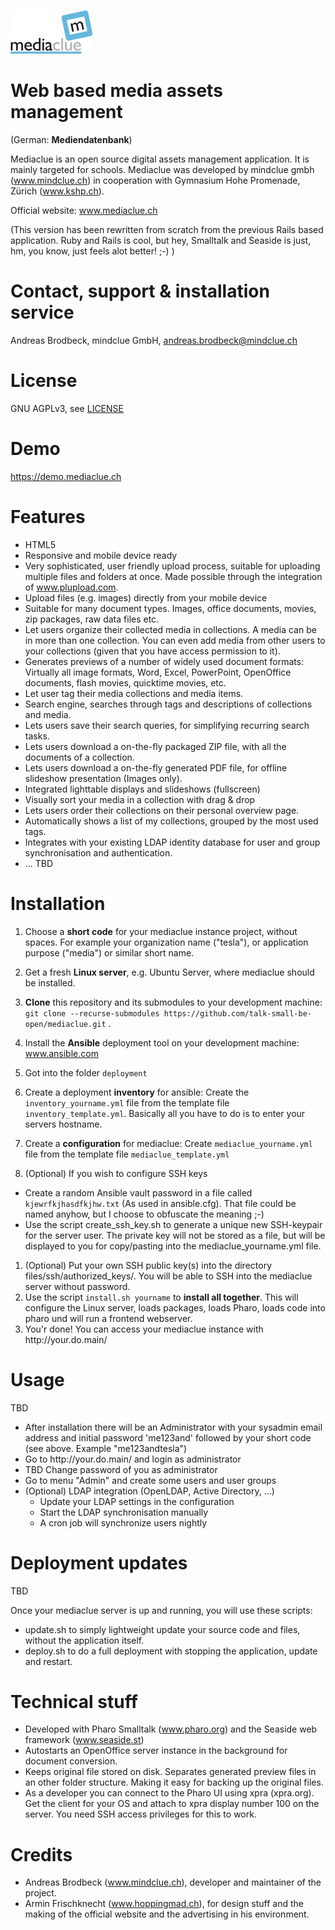 ![logo](/main/web_root/img/logo.png)

# Web based media assets management

(German: __Mediendatenbank__)

Mediaclue is an open source digital assets management application. It is mainly targeted for schools.
Mediaclue was developed by mindclue gmbh (www.mindclue.ch) in cooperation with
Gymnasium Hohe Promenade, Zürich (www.kshp.ch).

Official website: www.mediaclue.ch

(This version has been rewritten from scratch from the previous Rails based application.
Ruby and Rails is cool, but hey, Smalltalk and Seaside is just, hm, you know, just feels alot better! ;-) )

# Contact, support & installation service

Andreas Brodbeck, mindclue GmbH, andreas.brodbeck@mindclue.ch

# License

GNU AGPLv3, see [LICENSE](LICENSE.md)

# Demo

https://demo.mediaclue.ch

# Features

* HTML5
* Responsive and mobile device ready
* Very sophisticated, user friendly upload process, suitable for uploading multiple files and folders at once. Made possible through the integration of www.plupload.com.
* Upload files (e.g. images) directly from your mobile device
* Suitable for many document types. Images, office documents, movies, zip packages, raw data files etc. 
* Let users organize their collected media in collections. A media can be in more than one collection. You can even add media from other users to your collections (given that you have access permission to it).
* Generates previews of a number of widely used document formats: Virtually all image formats, Word, Excel, PowerPoint, OpenOffice documents, flash movies, quicktime movies, etc.
* Let user tag their media collections and media items.
* Search engine, searches through tags and descriptions of collections and media.
* Lets users save their search queries, for simplifying recurring search tasks.
* Lets users download a on-the-fly packaged ZIP file, with all the documents of a collection.
* Lets users download a on-the-fly generated PDF file, for offline slideshow presentation (Images only).
* Integrated lighttable displays and slideshows (fullscreen)
* Visually sort your media in a collection with drag & drop
* Lets users order their collections on their personal overview page.
* Automatically shows a list of my collections, grouped by the most used tags.
* Integrates with your existing LDAP identity database for user and group synchronisation and authentication.
* ... TBD

# Installation

1. Choose a __short code__ for your mediaclue instance project, without spaces. For example your organization name ("tesla"), or application purpose ("media") or similar short name.

1. Get a fresh __Linux server__, e.g. Ubuntu Server, where mediaclue should be installed.
1. __Clone__ this repository and its submodules to your development machine: `git clone --recurse-submodules https://github.com/talk-small-be-open/mediaclue.git` .
1. Install the __Ansible__ deployment tool on your development machine: www.ansible.com
1. Got into the folder `deployment`
1. Create a deployment __inventory__ for ansible: Create the `inventory_yourname.yml` file from the template file `inventory_template.yml`. Basically all you have to do is to enter your servers hostname.
1. Create a __configuration__ for mediaclue: Create `mediaclue_yourname.yml` file from the template file `mediaclue_template.yml`
1. (Optional) If you wish to configure SSH keys
  * Create a random Ansible vault password in a file called `kjewrfkjhasdfkjhw.txt` (As used in ansible.cfg). That file could be named anyhow, but I choose to obfuscate the meaning ;-)
  * Use the script create_ssh_key.sh to generate a unique new SSH-keypair for the server user. The private key will not be stored as a file, but will be displayed to you for copy/pasting into the mediaclue_yourname.yml file.
1. (Optional) Put your own SSH public key(s) into the directory files/ssh/authorized_keys/. You will be able to SSH into the mediaclue server without password.
1. Use the script `install.sh yourname` to __install all together__. This will configure the Linux server, loads packages, loads Pharo, loads code into pharo und will run a frontend webserver.
1. You'r done! You can access your mediaclue instance with http<span></span>://your.do.<span></span>main/

# Usage

TBD

* After installation there will be an Administrator with your sysadmin email address and initial password 'me123and' followed by your short code (see above. Example "me123andtesla")
* Go to http<span></span>://your.do.<span></span>main/ and login as administrator
* TBD Change password of you as administrator
* Go to menu "Admin" and create some users and user groups
* (Optional) LDAP integration (OpenLDAP, Active Directory, ...)
  * Update your LDAP settings in the configuration
  * Start the LDAP synchronisation manually
  * A cron job will synchronize users nightly

# Deployment updates

TBD

Once your mediaclue server is up and running, you will use these scripts:

* update.sh to simply lightweight update your source code and files, without the application itself.
* deploy.sh to do a full deployment with stopping the application, update and restart.


# Technical stuff

* Developed with Pharo Smalltalk (www.pharo.org) and the Seaside web framework (www.seaside.st)
* Autostarts an OpenOffice server instance in the background for document conversion.
* Keeps original file stored on disk. Separates generated preview files in an other folder structure. Making it easy for backing up the original files.
* As a developer you can connect to the Pharo UI using xpra (xpra.org). Get the client for your OS and attach to xpra display number 100 on the server. You need SSH access privileges for this to work.

# Credits

* Andreas Brodbeck (www.mindclue.ch), developer and maintainer of the project.
* Armin Frischknecht (www.hoppingmad.ch), for design stuff and the making of the official website and the advertising in his environment.
